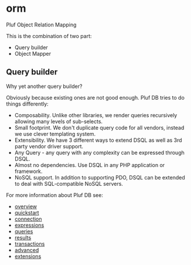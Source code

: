 # orm

Pluf Object Relation Mapping

This is the combination of two part:

- Query builder
- Object Mapper

## Query builder

Why yet another query builder?
 
Obviously because existing ones are not good enough. Pluf DB tries to do things differently:

- Composability. Unlike other libraries, we render queries recursively allowing many levels of sub-selects.
- Small footprint. We don't duplicate query code for all vendors, instead we use clever templating system.
- Extensibility. We have 3 different ways to extend DSQL as well as 3rd party vendor driver support.
- Any Query - any query with any complexity can be expressed through DSQL.
- Almost no dependencies. Use DSQL in any PHP application or framework.
- NoSQL support. In addition to supporting PDO, DSQL can be extended to deal with SQL-compatible NoSQL servers.

For more information about Pluf DB see:

- [overview     ](doc/db/overview.db)
- [quickstart   ](doc/db/)
- [connection   ](doc/db/)
- [expressions  ](doc/db/)
- [queries      ](doc/db/)
- [results      ](doc/db/)
- [transactions ](doc/db/)
- [advanced     ](doc/db/)
- [extensions   ](doc/db/)


